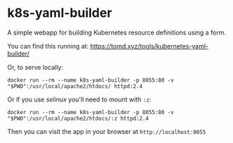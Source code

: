 # k8s-yaml-builder

A simple webapp for building Kubernetes resource definitions using a form.

You can find this running at: https://tomd.xyz/tools/kubernetes-yaml-builder/

Or, to serve locally:

    docker run --rm --name k8s-yaml-builder -p 8055:80 -v "$PWD":/usr/local/apache2/htdocs/ httpd:2.4

Or if you use _selinux_ you'll need to mount with `:z`:

    docker run --rm --name k8s-yaml-builder -p 8055:80 -v "$PWD":/usr/local/apache2/htdocs/:z httpd:2.4
     
Then you can visit the app in your browser at `http://localhost:8055`
